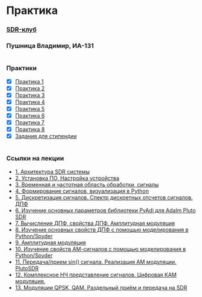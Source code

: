 # Практика
### [SDR-клуб](https://humble-ballcap-e09.notion.site/SDR-club-f287720eb5e14e49aa593d183268906b)     
### Пушница Владимир,   ИА-131
#

### Практики
- [x] [Практика 1](./Lecture1%20(13.09))  
- [x] [Практика 2](./Lecture2%20(20.09))  
- [x] [Практика 3](./Lecture3%20(27.09)) 
- [x] [Практика 4](./Lecture4%20(4.10))
- [x] [Практика 5](./Lecture5%20(11.10))
- [x] [Практика 6](./Lecture6%20(18.10))
- [x] [Практика 7](./Lecture7%20(25.10))
- [x] [Практика 8](./Lecture8%20(1.11))
- [x] [Задания для стипендии](./Задания%20для%20стипендии(8.11))
# 

### Ссылки на лекции
+ [1. Архитектура SDR системы](https://www.notion.so/1-SDR-bf05fc1219da419d88d15f950007c08d?pvs=21) 
+ [2. Установка ПО, Настройка устройства](https://www.notion.so/2-84a9d15f81834c58a86af70a76991cec?pvs=21)
+ [3. Временная и частотная область обработки, сигналы](https://www.notion.so/3-022075c5872a478a986df83e3e5dd6dd?pvs=21)
+ [4. Формирование сигналов, визуализация в Python](https://www.notion.so/4-Python-5f78caed6b4c4d919115c5489dd4ffae?pvs=21)
+ [5. Дискретизация сигналов. Спектр дискретных отсчетов сигналов. ДПФ](https://humble-ballcap-e09.notion.site/5-5f9904dc31f747379b47610a5625be65)
+ [6. Изучение основных параметров библиотеки PyAdi для Adalm Pluto SDR](https://humble-ballcap-e09.notion.site/6-PyAdi-Adalm-Pluto-SDR-7dabe605bb7243e3b8cb02ff208ca2bf)   
+ [7. Вычисление ДПФ, свойства ДПФ. Амплитудная модуляция](https://humble-ballcap-e09.notion.site/7-0ee2669e5e8144f39ed11d8455609fc2)
+ [8. Изучение основных свойств ДПФ с помощью моделирования в  Python/Spyder](https://humble-ballcap-e09.notion.site/8-Python-Spyder-c8f1d4266bd0468caadda311c2e6f812)
+ [9. Амплитудная модуляция](https://humble-ballcap-e09.notion.site/9-e47a36000b3944be8c93d32561685ae1)
+ [10. Изучение свойств АМ-сигналов с помощью моделирования в Python/Spyder](https://humble-ballcap-e09.notion.site/10-Python-Spyder-6db5b4e2bbc74e098af7297b98508b63)
+ [11. Передача/прием sin() сигнала. Реализация АМ модуляции. PlutoSDR](https://humble-ballcap-e09.notion.site/11-sin-PlutoSDR-33d96c13fe9142c3bdceb2ede48f7a50)
+ [12. Комплексное НЧ представление сигналов. Цифровая КАМ модуляция.](https://humble-ballcap-e09.notion.site/12-83c5c0afd4d6469d8d40becd87874dc8)
+ [13. Модуляции QPSK, QAM. Раздельный приём и передача на SDR](https://humble-ballcap-e09.notion.site/13-QPSK-QAM-SDR-6928d03094d34fc895a4ab49dfed48ec)

[//]: <> (https://img.shields.io/badge/In%20progress-grey.svg)
[//]: <> (https://img.shields.io/badge/Done-green.svg)

